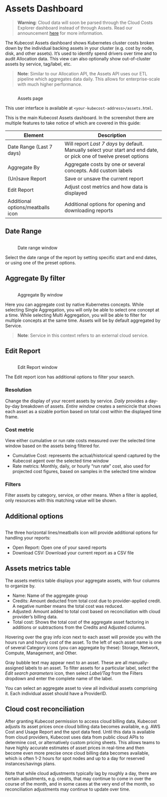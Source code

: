 # Assets Dashboard

> **Warning**: Cloud data will soon be parsed through the Cloud Costs Explorer dashboard instead of through Assets. Read our announcement [here](https://blog.kubecost.com/blog/cloud-cost-install/) for more information.

The Kubecost Assets dashboard shows Kubernetes cluster costs broken down by the individual backing assets in your cluster (e.g. cost by node, disk, and other assets). It’s used to identify spend drivers over time and to audit Allocation data. This view can also optionally show out-of-cluster assets by service, tag/label, etc.

> **Note**: Similar to our Allocation API, the Assets API uses our ETL pipeline which aggregates data daily. This allows for enterprise-scale with much higher performance.

<figure><img src=".gitbook/assets/assets.png" alt=""><figcaption><p>Assets page</p></figcaption></figure>

This user interface is available at `<your-kubecost-address>/assets.html`.

This is the main Kubecost Assets dashboard. In the screenshot there are multiple features to take notice of which are covered in this guide:

| Element                           | Description                                                                                                         |
| --------------------------------- | ------------------------------------------------------------------------------------------------------------------- |
| Date Range (Last 7 days)          | Will report _Last 7 days_ by default. Manually select your start and end date, or pick one of twelve preset options |
| Aggregate By                      | Aggregate costs by one or several concepts. Add custom labels                                                       |
| (Un)save Report                   | Save or unsave the current report                                                                                   |
| Edit Report                       | Adjust cost metrics and how data is displayed                                                                       |
| Additional options/meatballs icon | Additional options for opening and downloading reports                                                              |

## Date Range

<figure><img src=".gitbook/assets/assetsdaterange.png" alt=""><figcaption><p>Date range window</p></figcaption></figure>

Select the date range of the report by setting specific start and end dates, or using one of the preset options.

## Aggregate By filter

<figure><img src=".gitbook/assets/assetsaggregate.png" alt=""><figcaption><p>Aggregate By window</p></figcaption></figure>

Here you can aggregate cost by native Kubernetes concepts. While selecting Single Aggregation, you will only be able to select one concept at a time. While selecting Multi Aggregation, you will be able to filter for multiple concepts at the same time. Assets will be by default aggregated by Service.

> **Note**: Service in this context refers to an external cloud service.

## Edit Report

<figure><img src=".gitbook/assets/assetseditreport.png" alt=""><figcaption><p>Edit Report window</p></figcaption></figure>

The Edit report icon has additional options to filter your search.

### Resolution

Change the display of your recent assets by service. _Daily_ provides a day-by-day breakdown of assets. _Entire window_ creates a semicircle that shows each asset as a sizable portion based on total cost within the displayed time frame.

### Cost metric

View either cumulative or run rate costs measured over the selected time window based on the assets being filtered for.

* Cumulative Cost: represents the actual/historical spend captured by the Kubecost agent over the selected time window
* Rate metrics: Monthly, daily, or hourly “run rate” cost, also used for projected cost figures, based on samples in the selected time window

### Filters

Filter assets by category, service, or other means. When a filter is applied, only resources with this matching value will be shown.

## Additional options

<figure><img src=".gitbook/assets/assetsoptions.png" alt=""><figcaption></figcaption></figure>

The three horizontal lines/meatballs icon will provide additional options for handling your reports:

* Open Report: Open one of your saved reports
* Download CSV: Download your current report as a CSV file

## Assets metrics table

The assets metrics table displays your aggregate assets, with four columns to organize by.

* Name: Name of the aggregate group
* Credits: Amount deducted from total cost due to provider-applied credit. A negative number means the total cost was reduced.
* Adjusted: Amount added to total cost based on reconciliation with cloud provider’s billing data.
* Total cost: Shows the total cost of the aggregate asset factoring in additions or subtractions from the Credits and Adjusted columns.

Hovering over the gray info icon next to each asset will provide you with the hours run and hourly cost of the asset. To the left of each asset name is one of several Category icons (you can aggregate by these): Storage, Network, Compute, Management, and Other.

Gray bubble text may appear next to an asset. These are all manually-assigned labels to an asset. To filter assets for a particular label, select the _Edit search parameters_ icon, then select _Label/Tag_ from the Filters dropdown and enter the complete name of the label.

You can select an aggregate asset to view all individual assets comprising it. Each individual asset should have a ProviderID.

## Cloud cost reconciliation

After granting Kubecost permission to access cloud billing data, Kubecost adjusts its asset prices once cloud billing data becomes available, e.g. AWS Cost and Usage Report and the spot data feed. Until this data is available from cloud providers, Kubecost uses data from public cloud APIs to determine cost, or alternatively custom pricing sheets. This allows teams to have highly accurate estimates of asset prices in real-time and then become even more precise once cloud billing data becomes available, which is often 1-2 hours for spot nodes and up to a day for reserved instances/savings plans.

Note that while cloud adjustments typically lag by roughly a day, there are certain adjustments, e.g. credits, that may continue to come in over the course of the month, and in some cases at the very end of the month, so reconciliation adjustments may continue to update over time.
